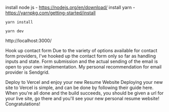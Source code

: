 install node js - https://nodejs.org/en/download/
install yarn - https://yarnpkg.com/getting-started/install

```
yarn install

yarn dev
```

http://localhost:3000/

Hook up contact form
Due to the variety of options available for contact form providers, I've hooked up the contact form only so far as handling inputs and state. Form submission and the actual sending of the email is open to your own implementation. My personal recommendation for email provider is Sendgrid.

Deploy to Vercel and enjoy your new Resume Website
Deploying your new site to Vercel is simple, and can be done by following their guide here. When you're all done and the build succeeds, you should be given a url for your live site, go there and you'll see your new personal resume website! Congratulations!
